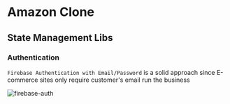 # Amazon Clone
## State Management Libs

### Authentication
`Firebase Authentication with Email/Password` is a solid approach since E-commerce sites only require customer's email run the business

![firebase-auth](https://user-images.githubusercontent.com/7408505/199111368-14ac3ada-7302-4daa-ad91-2a3fcadc19eb.png)
